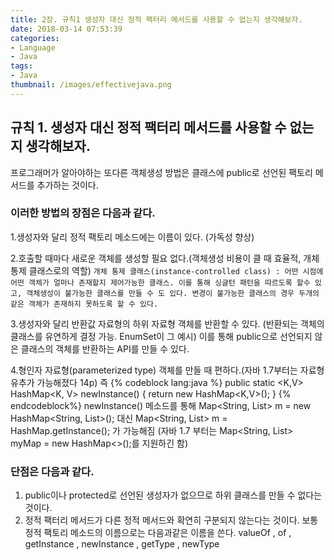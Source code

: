 ```yaml
---
title: 2장. 규칙1 생성자 대신 정적 팩터리 메서드를 사용할 수 없는지 생각해보자.
date: 2018-03-14 07:53:39
categories:
- Language
- Java
tags:
- Java
thumbnail: /images/effectivejava.png
---
```

## 규칙 1. 생성자 대신 정적 팩터리 메서드를 사용할 수 없는지 생각해보자.
프로그래머가 알아야하는 또다른 객체생성 방법은 클래스에 public로 선언된 팩토리 메서드를 추가하는 것이다.
### 이러한 방법의 장점은 다음과 같다.
1.생성자와 달리 정적 팩토리 메소드에는 이름이 있다. (가독성 향상)

2.호출할 때마다 새로운 객체를 생성할 필요 없다.(객체생성 비용이 클 때 효율적, 개체 통제 클래스로의 역할)
`개체 통제 클래스(instance-controlled class) : 어떤 시점에 어떤 객체가 얼마나 존재할지 제어가능한 클래스. 이를 통해 싱글턴 패턴을 따르도록 할수 있고, 객체생성이 불가능한 클래스를 만들 수 도 있다. 변경이 불가능한 클래스의 경우 두개의 같은 객체가 존재하지 못하도록 할 수 있다.`

3.생성자와 달리 반환값 자료형의 하위 자료형 객체를 반환할 수 있다. (반환되는 객체의 클래스를 유연하게 결정 가능. EnumSet이 그 예시)
이를 통해 public으로 선언되지 않은 클래스의 객체를 반환하는 API를 만들 수 있다.

4.형인자 자료형(parameterized type) 객체를 만들 때 편하다.(자바 1.7부터는 자료형 유추가 가능해졌다 14p)
즉
{% codeblock lang:java %}
public static <K,V> HashMap<K, V> newInstance() {
	return new HashMap<K,V>();
}
{% endcodeblock%}
newInstance() 메소드를 통해 Map<String, List<String>> m = new HashMap<String, List<String>>();
대신 Map<String, List<String>> m = HashMap.getInstance(); 가 가능해짐
(자바 1.7 부터는 Map<String, List<String>> myMap = new HashMap<>();를 지원하긴 함)

### 단점은 다음과 같다.
1. public이나 protected로 선언된 생성자가 없으므로 하위 클래스를 만들 수 없다는 것이다.
2. 정적 팩터리 메서드가 다른 정적 메서드와 확연히 구분되지 않는다는 것이다.
보통 정적 팩토리 메소드의 이름으로는 다음과같은 이름을 쓴다.
valueOf , of , getInstance , newInstance , getType , newType
